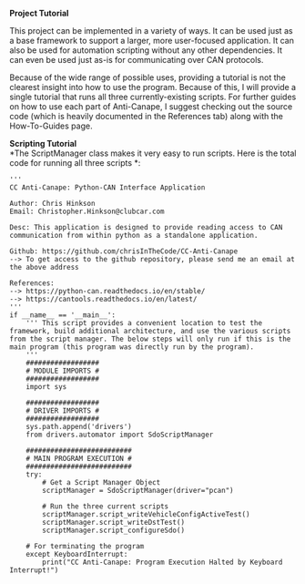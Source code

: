 **Project Tutorial**

This project can be implemented in a variety of ways. It can be used just as a base framework to support a larger, more user-focused application. It can also be used for automation scripting without any other dependencies. It can even be used just as-is for communicating over CAN protocols.

Because of the wide range of possible uses, providing a tutorial is not the clearest insight into how to use the program. Because of this, I will provide a single tutorial that runs all three currently-existing scripts. For further guides on how to use each part of Anti-Canape, I suggest checking out the source code (which is heavily documented in the References tab) along with the How-To-Guides page.  

  

**Scripting Tutorial**  
*The ScriptManager class makes it very easy to run scripts. Here is the total code for running all three scripts *:  

    '''
    CC Anti-Canape: Python-CAN Interface Application

    Author: Chris Hinkson
    Email: Christopher.Hinkson@clubcar.com

    Desc: This application is designed to provide reading access to CAN communication from within python as a standalone application.

    Github: https://github.com/chrisInTheCode/CC-Anti-Canape
    --> To get access to the github repository, please send me an email at the above address

    References:
    --> https://python-can.readthedocs.io/en/stable/
    --> https://cantools.readthedocs.io/en/latest/
    '''
    if __name__ == '__main__':
        ''' This script provides a convenient location to test the framework, build additional architecture, and use the various scripts from the script manager. The below steps will only run if this is the main program (this program was directly run by the program).
        '''
        ##################
        # MODULE IMPORTS #
        ##################
        import sys

        ##################
        # DRIVER IMPORTS #
        ##################
        sys.path.append('drivers')
        from drivers.automator import SdoScriptManager

        ##########################
        # MAIN PROGRAM EXECUTION #
        ##########################
        try:
            # Get a Script Manager Object
            scriptManager = SdoScriptManager(driver="pcan")

            # Run the three current scripts
            scriptManager.script_writeVehicleConfigActiveTest()
            scriptManager.script_writeDstTest()
            scriptManager.script_configureSdo()

        # For terminating the program
        except KeyboardInterrupt:
            print("CC Anti-Canape: Program Execution Halted by Keyboard Interrupt!")